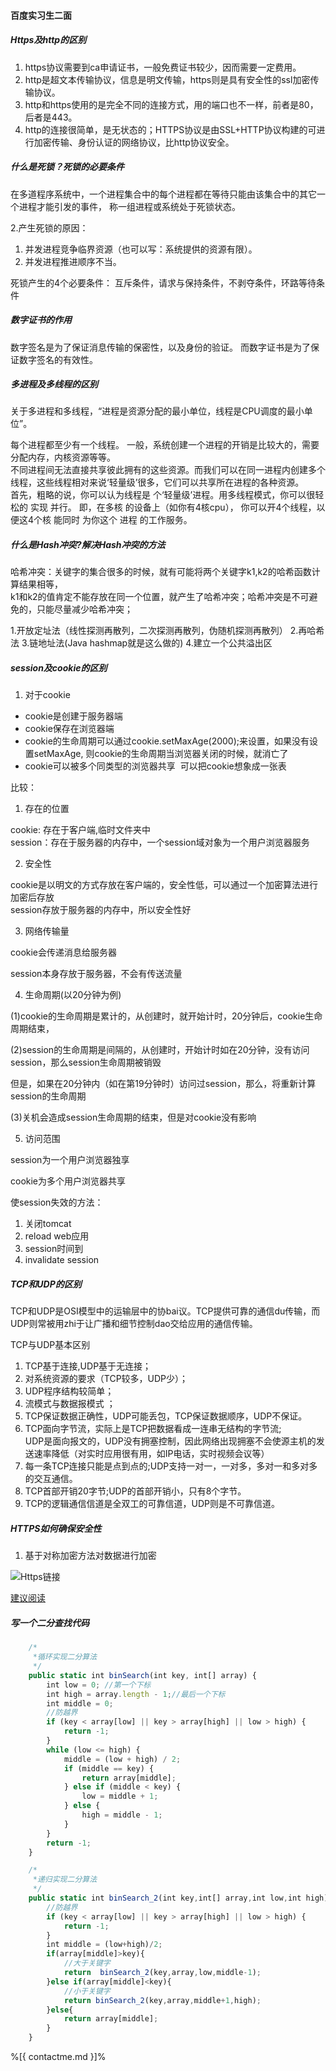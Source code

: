 #### 百度实习生二面

##### Https及http的区别
1. https协议需要到ca申请证书，一般免费证书较少，因而需要一定费用。
2. http是超文本传输协议，信息是明文传输，https则是具有安全性的ssl加密传输协议。
3. http和https使用的是完全不同的连接方式，用的端口也不一样，前者是80，后者是443。
4. http的连接很简单，是无状态的；HTTPS协议是由SSL+HTTP协议构建的可进行加密传输、身份认证的网络协议，比http协议安全。

##### 什么是死锁？死锁的必要条件

在多道程序系统中，一个进程集合中的每个进程都在等待只能由该集合中的其它一个进程才能引发的事件，
称一组进程或系统处于死锁状态。

2.产生死锁的原因：
1. 并发进程竞争临界资源（也可以写：系统提供的资源有限）。
2. 并发进程推进顺序不当。

死锁产生的4个必要条件：
互斥条件，请求与保持条件，不剥夺条件，环路等待条件

##### 数字证书的作用
数字签名是为了保证消息传输的保密性，以及身份的验证。 而数字证书是为了保证数字签名的有效性。 

##### 多进程及多线程的区别
关于多进程和多线程，“进程是资源分配的最小单位，线程是CPU调度的最小单位”。

每个进程都至少有一个线程。 一般，系统创建一个进程的开销是比较大的，需要分配内存，内核资源等等。   
不同进程间无法直接共享彼此拥有的这些资源。而我们可以在同一进程内创建多个线程，这些线程相对来说‘轻量级’很多，它们可以共享所在进程的各种资源。  
首先，粗略的说，你可以认为线程是 个‘轻量级’进程。用多线程模式，你可以很轻松的 实现 并行。 即，在多核 的设备上（如你有4核cpu）， 你可以开4个线程，以便这4个核 能同时 为你这个 进程 的工作服务。

##### 什么是Hash冲突?解决Hash冲突的方法

哈希冲突：关键字的集合很多的时候，就有可能将两个关键字k1,k2的哈希函数计算结果相等，  
k1和k2的值肯定不能存放在同一个位置，就产生了哈希冲突；哈希冲突是不可避免的，只能尽量减少哈希冲突；

1.开放定址法（线性探测再散列，二次探测再散列，伪随机探测再散列）
2.再哈希法
3.链地址法(Java hashmap就是这么做的)
4.建立一个公共溢出区

##### session及cookie的区别
1. 对于cookie  
- cookie是创建于服务器端
- cookie保存在浏览器端
- cookie的生命周期可以通过cookie.setMaxAge(2000);来设置，如果没有设置setMaxAge, 则cookie的生命周期当浏览器关闭的时候，就消亡了
- cookie可以被多个同类型的浏览器共享  可以把cookie想象成一张表


比较：

1. 存在的位置    

cookie: 存在于客户端,临时文件夹中  
session：存在于服务器的内存中，一个session域对象为一个用户浏览器服务

2. 安全性  

cookie是以明文的方式存放在客户端的，安全性低，可以通过一个加密算法进行加密后存放  
session存放于服务器的内存中，所以安全性好

3. 网络传输量

cookie会传递消息给服务器  

session本身存放于服务器，不会有传送流量

4. 生命周期(以20分钟为例)

(1)cookie的生命周期是累计的，从创建时，就开始计时，20分钟后，cookie生命周期结束，

(2)session的生命周期是间隔的，从创建时，开始计时如在20分钟，没有访问session，那么session生命周期被销毁

但是，如果在20分钟内（如在第19分钟时）访问过session，那么，将重新计算session的生命周期

(3)关机会造成session生命周期的结束，但是对cookie没有影响

5. 访问范围

session为一个用户浏览器独享

cookie为多个用户浏览器共享

使session失效的方法：  
1. 关闭tomcat
2. reload web应用
3. session时间到
4. invalidate session

##### TCP和UDP的区别
TCP和UDP是OSI模型中的运输层中的协bai议。TCP提供可靠的通信du传输，而UDP则常被用zhi于让广播和细节控制dao交给应用的通信传输。  

TCP与UDP基本区别
1. TCP基于连接,UDP基于无连接；
2. 对系统资源的要求（TCP较多，UDP少）；
3. UDP程序结构较简单；
4. 流模式与数据报模式 ；
5. TCP保证数据正确性，UDP可能丢包，TCP保证数据顺序，UDP不保证。
6. TCP面向字节流，实际上是TCP把数据看成一连串无结构的字节流;  
UDP是面向报文的，UDP没有拥塞控制，因此网络出现拥塞不会使源主机的发送速率降低（对实时应用很有用，如IP电话，实时视频会议等）
7. 每一条TCP连接只能是点到点的;UDP支持一对一，一对多，多对一和多对多的交互通信。
8. TCP首部开销20字节;UDP的首部开销小，只有8个字节。
9. TCP的逻辑通信信道是全双工的可靠信道，UDP则是不可靠信道。

##### HTTPS如何确保安全性

1. 基于对称加密方法对数据进行加密

![Https链接](https://user-gold-cdn.xitu.io/2019/1/5/1681c23c27137dc6?w=886&h=467&f=png&s=101700)

[建议阅读](https://www.cnblogs.com/kubidemanong/p/9390021.html)

##### 写一个二分查找代码
```javascript
    /*
     *循环实现二分算法
     */
    public static int binSearch(int key, int[] array) {
        int low = 0; //第一个下标
        int high = array.length - 1;//最后一个下标
        int middle = 0;
        //防越界
        if (key < array[low] || key > array[high] || low > high) {
            return -1;
        }
        while (low <= high) {
            middle = (low + high) / 2;
            if (middle == key) {
                return array[middle];
            } else if (middle < key) {
                low = middle + 1;
            } else {
                high = middle - 1;
            }
        }
        return -1;
    }

    /*
     *递归实现二分算法
     */
    public static int binSearch_2(int key,int[] array,int low,int high){
        //防越界
        if (key < array[low] || key > array[high] || low > high) {
            return -1;
        }
        int middle = (low+high)/2;
        if(array[middle]>key){
            //大于关键字
            return  binSearch_2(key,array,low,middle-1);
        }else if(array[middle]<key){
            //小于关键字
            return binSearch_2(key,array,middle+1,high);
        }else{
            return array[middle];
        }
    }  
```

%[{ contactme.md }]%
